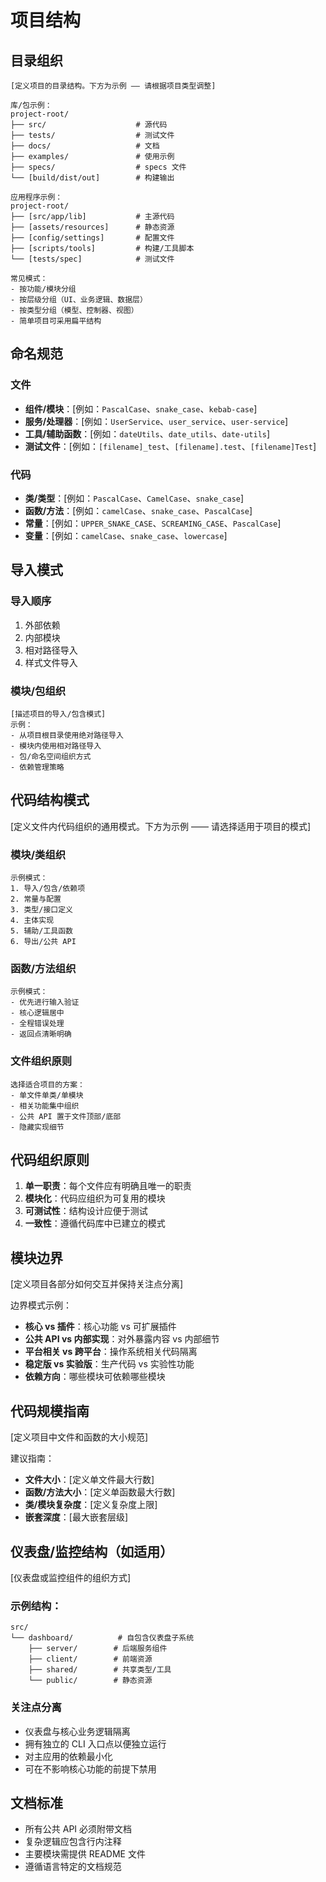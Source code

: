 # 项目结构

## 目录组织

```
[定义项目的目录结构。下方为示例 —— 请根据项目类型调整]

库/包示例：
project-root/
├── src/                    # 源代码
├── tests/                  # 测试文件  
├── docs/                   # 文档
├── examples/               # 使用示例
├── specs/                  # specs 文件
└── [build/dist/out]        # 构建输出

应用程序示例：
project-root/
├── [src/app/lib]           # 主源代码
├── [assets/resources]      # 静态资源
├── [config/settings]       # 配置文件
├── [scripts/tools]         # 构建/工具脚本
└── [tests/spec]            # 测试文件

常见模式：
- 按功能/模块分组
- 按层级分组（UI、业务逻辑、数据层）
- 按类型分组（模型、控制器、视图）
- 简单项目可采用扁平结构
```

## 命名规范

### 文件
- **组件/模块**：[例如：`PascalCase`、`snake_case`、`kebab-case`]
- **服务/处理器**：[例如：`UserService`、`user_service`、`user-service`]
- **工具/辅助函数**：[例如：`dateUtils`、`date_utils`、`date-utils`]
- **测试文件**：[例如：`[filename]_test`、`[filename].test`、`[filename]Test`]

### 代码
- **类/类型**：[例如：`PascalCase`、`CamelCase`、`snake_case`]
- **函数/方法**：[例如：`camelCase`、`snake_case`、`PascalCase`]
- **常量**：[例如：`UPPER_SNAKE_CASE`、`SCREAMING_CASE`、`PascalCase`]
- **变量**：[例如：`camelCase`、`snake_case`、`lowercase`]

## 导入模式

### 导入顺序
1. 外部依赖
2. 内部模块
3. 相对路径导入
4. 样式文件导入

### 模块/包组织
```
[描述项目的导入/包含模式]
示例：
- 从项目根目录使用绝对路径导入
- 模块内使用相对路径导入
- 包/命名空间组织方式
- 依赖管理策略
```

## 代码结构模式

[定义文件内代码组织的通用模式。下方为示例 —— 请选择适用于项目的模式]

### 模块/类组织
```
示例模式：
1. 导入/包含/依赖项
2. 常量与配置
3. 类型/接口定义
4. 主体实现
5. 辅助/工具函数
6. 导出/公共 API
```

### 函数/方法组织
```
示例模式：
- 优先进行输入验证
- 核心逻辑居中
- 全程错误处理
- 返回点清晰明确
```

### 文件组织原则
```
选择适合项目的方案：
- 单文件单类/单模块
- 相关功能集中组织
- 公共 API 置于文件顶部/底部
- 隐藏实现细节
```

## 代码组织原则

1. **单一职责**：每个文件应有明确且唯一的职责
2. **模块化**：代码应组织为可复用的模块
3. **可测试性**：结构设计应便于测试
4. **一致性**：遵循代码库中已建立的模式

## 模块边界
[定义项目各部分如何交互并保持关注点分离]

边界模式示例：
- **核心 vs 插件**：核心功能 vs 可扩展插件
- **公共 API vs 内部实现**：对外暴露内容 vs 内部细节
- **平台相关 vs 跨平台**：操作系统相关代码隔离
- **稳定版 vs 实验版**：生产代码 vs 实验性功能
- **依赖方向**：哪些模块可依赖哪些模块

## 代码规模指南
[定义项目中文件和函数的大小规范]

建议指南：
- **文件大小**：[定义单文件最大行数]
- **函数/方法大小**：[定义单函数最大行数]
- **类/模块复杂度**：[定义复杂度上限]
- **嵌套深度**：[最大嵌套层级]

## 仪表盘/监控结构（如适用）
[仪表盘或监控组件的组织方式]

### 示例结构：
```
src/
└── dashboard/          # 自包含仪表盘子系统
    ├── server/        # 后端服务组件
    ├── client/        # 前端资源
    ├── shared/        # 共享类型/工具
    └── public/        # 静态资源
```

### 关注点分离
- 仪表盘与核心业务逻辑隔离
- 拥有独立的 CLI 入口点以便独立运行
- 对主应用的依赖最小化
- 可在不影响核心功能的前提下禁用

## 文档标准
- 所有公共 API 必须附带文档
- 复杂逻辑应包含行内注释
- 主要模块需提供 README 文件
- 遵循语言特定的文档规范
